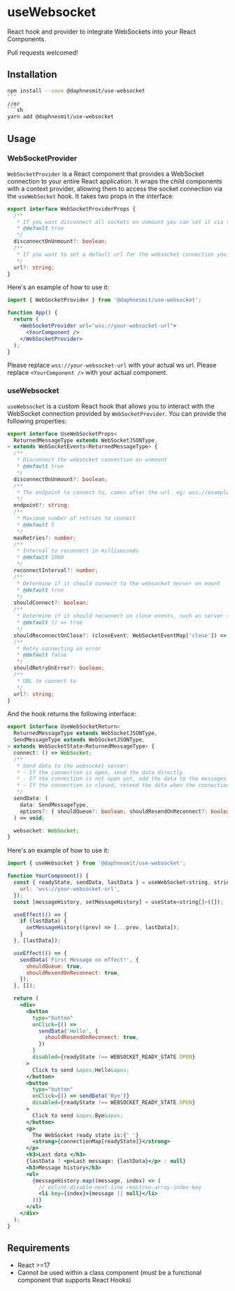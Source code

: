 # useWebsocket

React hook and provider to integrate WebSockets into your React Components.

Pull requests welcomed!

## Installation

````sh
npm install --save @daphnesmit/use-websocket
```
//or
```sh
yarn add @daphnesmit/use-websocket
````

## Usage

### WebSocketProvider

`WebSocketProvider` is a React component that provides a WebSocket connection to your entire React application.
It wraps the child components with a context provider, allowing them to access the socket connection via the `useWebSocket` hook.
It takes two props in the interface:

```ts
export interface WebSocketProviderProps {
  /**
   * If you want disconnect all sockets on unmount you can set it via the provider
   * @default true
   */
  disconnectOnUnmount?: boolean;
  /**
   * If you want to set a default url for the websocket connection you can set it via the provider
   */
  url?: string;
}
```

Here's an example of how to use it:

```jsx
import { WebSocketProvider } from '@daphnesmit/use-websocket';

function App() {
  return (
    <WebSocketProvider url="wss://your-websocket-url">
      <YourComponent />
    </WebSocketProvider>
  );
}
```

Please replace `wss://your-websocket-url` with your actual ws url.
Please replace `<YourComponent />` with your actual component.

### useWebsocket

`useWebsocket` is a custom React hook that allows you to interact with the WebSocket connection provided by `WebSocketProvider`.
You can provide the following properties:

```ts
export interface UseWebSocketProps<
  ReturnedMessageType extends WebSocketJSONType,
> extends WebSocketEvents<ReturnedMessageType> {
  /**
   * Disconnect the websocket connection on unmount
   * @default true
   */
  disconnectOnUnmount?: boolean;
  /**
   * The endpoint to connect to, comes after the url. eg: wss://example.com/endpoint
   */
  endpoint?: string;
  /**
   * Maximum number of retries to connect
   * @default 5
   */
  maxRetries?: number;
  /**
   * Interval to reconnect in milliseconds
   * @default 1000
   */
  reconnectInterval?: number;
  /**
   * Determine if it should connect to the websocket server on mount
   * @default true
   */
  shouldConnect?: boolean;
  /**
   * Determine if it should reconnect on close events, such as server shutting down
   * @default () => true
   */
  shouldReconnectOnClose?: (closeEvent: WebSocketEventMap['close']) => boolean;
  /**
   * Retry connecting on error
   * @default false
   */
  shouldRetryOnError?: boolean;
  /**
   * URL to connect to
   */
  url?: string;
}
```

And the hook returns the following interface:

```ts
export interface UseWebSocketReturn<
  ReturnedMessageType extends WebSocketJSONType,
  SendMessageType extends WebSocketJSONType,
> extends WebSocketState<ReturnedMessageType> {
  connect: () => WebSocket;
  /**
   * Send data to the websocket server:
   * - If the connection is open, send the data directly
   * - If the connection is not open yet, add the data to the messages queue when shouldQueue is true and send the data when the connection is opened.
   * - If the connection is closed, resend the data when the connection is reopened when shouldResendOnReconnect is true
   */
  sendData: (
    data: SendMessageType,
    options?: { shouldQueue?: boolean; shouldResendOnReconnect?: boolean }
  ) => void;

  websocket: WebSocket;
}
```

Here's an example of how to use it:

```jsx
import { useWebsocket } from '@daphnesmit/use-websocket';

function YourComponent() {
  const { readyState, sendData, lastData } = useWebSocket<string, string>({
    url: 'wss://your-websocket-url',
  });
  const [messageHistory, setMessageHistory] = useState<string[]>([]);

  useEffect(() => {
    if (lastData) {
      setMessageHistory((prev) => [...prev, lastData]);
    }
  }, [lastData]);

  useEffect(() => {
    sendData('First Message on effect!', {
      shouldQueue: true,
      shouldResendOnReconnect: true,
    });
  }, []);

  return (
    <div>
      <button
        type="button"
        onClick={() =>
          sendData('Hello', {
            shouldResendOnReconnect: true,
          })
        }
        disabled={readyState !== WEBSOCKET_READY_STATE.OPEN}
      >
        Click to send &apos;Hello&apos;
      </button>
      <button
        type="button"
        onClick={() => sendData('Bye')}
        disabled={readyState !== WEBSOCKET_READY_STATE.OPEN}
      >
        Click to send &apos;Bye&apos;
      </button>
      <p>
        The WebSocket ready state is:{' '}
        <strong>{connectionMap[readyState]}</strong>
      </p>
      <h3>Last data </h3>
      {lastData ? <p>Last message: {lastData}</p> : null}
      <h3>Message history</h3>
      <ul>
        {messageHistory.map((message, index) => (
          // eslint-disable-next-line react/no-array-index-key
          <li key={index}>{message || null}</li>
        ))}
      </ul>
    </div>
  );
}
```

## Requirements

- React >=17
- Cannot be used within a class component (must be a functional component that supports React Hooks)
